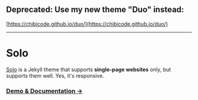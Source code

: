 ## Deprecated: Use my new theme "Duo" instead:

[https://chibicode.github.io/duo/](https://chibicode.github.io/duo/)

---

# Solo

[Solo](http://chibicode.github.io/solo) is a Jekyll theme that supports **single-page websites** only, but supports them well. Yes, it's responsive.

### [Demo & Documentation &rarr;](http://chibicode.github.io/solo)
